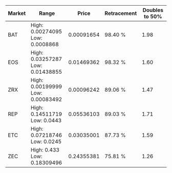 | Market | Range | Price| Retracement | Doubles to 50% |
| --- | --- | --- | --- | --- |
| BAT | High: 0.00274095<br />Low: 0.0008868 | 0.00091654 | 98.40 % | 1.98 |
| EOS | High: 0.03257287<br />Low: 0.01438855 | 0.01469362 | 98.32 % | 1.60 |
| ZRX | High: 0.00199999<br />Low: 0.00083492 | 0.00096242 | 89.06 % | 1.47 |
| REP | High: 0.14511719<br />Low: 0.0443 | 0.05536103 | 89.03 % | 1.71 |
| ETC | High: 0.07218746<br />Low: 0.0245 | 0.03035001 | 87.73 % | 1.59 |
| ZEC | High: 0.433<br />Low: 0.18309496 | 0.24355381 | 75.81 % | 1.26 |

